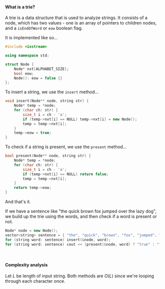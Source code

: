 #### What is a trie?

A trie is a data structure that is used to analyze strings. It consists of a node, which has two values - one is an array of pointers to children nodes, and a `isEndOfWord` or `eow` boolean flag.

It is implemented like so...

```cpp
#include <iostream>

using namespace std;

struct Node {
	Node* nxt[ALPHABET_SIZE];
	bool eow;
	Node(): eow = false {}
};
```

To insert a string, we use the `insert` method...

```cpp
void insert(Node** node, string str) {
	Node* temp = *node;
	for (char ch: str) {
		size_t i = ch - 'a';
		if (temp->nxt[i] == NULL) temp->nxt[i] = new Node();
		temp = temp->nxt[i];
	}
	temp->eow = true;
}
```

To check if a string is present, we use the `present` method...

```cpp
bool present(Node** node, string str) {
	Node* temp = *node;
	for (char ch: str) {
		size_t i = ch - 'a';
		if (temp->nxt[i] == NULL) return false;
		temp = temp->nxt[i];
	}
	return temp->eow;
}
```

And that's it.

If we have a sentence like "the quick brown fox jumped over the lazy dog", we build up the trie using the words, and then check if a word is present or not.

```cpp
Node* node = new Node();
vector<string> sentence = { "the", "quick", "brown", "fox", "jumped", "over", "the", "lazy", "dog" };
for (string word: sentence) insert(&node, word);
for (string word: sentence) cout << (present(&node, word) ? "true" : "false") << ' ';
```

<br>

#### Complexity analysis

Let $L$ be length of input string. Both methods are $O(L)$ since we're looping through each character once.

